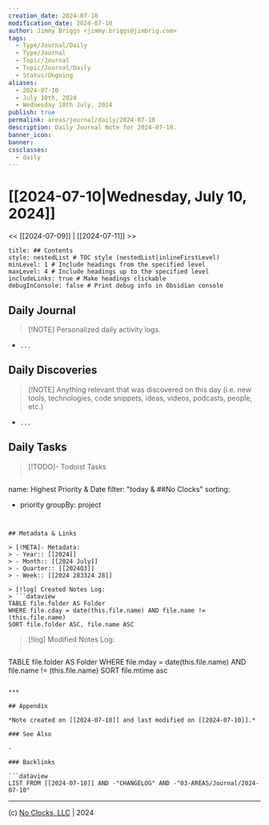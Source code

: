 ```yaml
---
creation_date: 2024-07-10
modification_date: 2024-07-10
author: Jimmy Briggs <jimmy.briggs@jimbrig.com>
tags:
  - Type/Journal/Daily
  - Type/Journal
  - Topic/Journal
  - Topic/Journal/Daily
  - Status/Ongoing
aliases:
  - 2024-07-10
  - July 10th, 2024
  - Wednesday 10th July, 2024
publish: true
permalink: areas/journal/daily/2024-07-10
description: Daily Journal Note for 2024-07-10.
banner_icon:
banner:
cssclasses:
  - daily
---
```



# [[2024-07-10|Wednesday, July 10, 2024]]

<< [[2024-07-09]] | [[2024-07-11]] >>

```table-of-contents
title: ## Contents 
style: nestedList # TOC style (nestedList|inlineFirstLevel)
minLevel: 1 # Include headings from the specified level
maxLevel: 4 # Include headings up to the specified level
includeLinks: true # Make headings clickable
debugInConsole: false # Print debug info in Obsidian console
```

## Daily Journal

> [!NOTE] Personalized daily activity logs.

- `...`

## Daily Discoveries

> [!NOTE] Anything relevant that was discovered on this day (i.e. new tools, technologies, code snippets, ideas, videos, podcasts, people, etc.)

- `...`

## Daily Tasks

> [!TODO]- Todoist Tasks
> ```todoist
name: Highest Priority & Date
filter: "today & ##No Clocks"
sorting:
   - priority
groupBy: project
```


## Metadata & Links

> [!META]- Metadata:
> - Year:: [[2024]]
> - Month:: [[2024 July]]
> - Quarter:: [[2024Q3]]
> - Week:: [[2024 283324 28]]

> [!log] Created Notes Log:
> ```dataview
TABLE file.folder AS Folder
WHERE file.cday = date(this.file.name) AND file.name != (this.file.name)
SORT file.folder ASC, file.name ASC
```

> [!log] Modified Notes Log:
> ```dataview
TABLE file.folder AS Folder
WHERE file.mday = date(this.file.name) AND file.name != (this.file.name)
SORT file.mtime asc
```

***

## Appendix

*Note created on [[2024-07-10]] and last modified on [[2024-07-10]].*

### See Also

- 

### Backlinks

```dataview
LIST FROM [[2024-07-10]] AND -"CHANGELOG" AND -"03-AREAS/Journal/2024-07-10"
```

***

(c) [No Clocks, LLC](https://github.com/noclocks) | 2024



